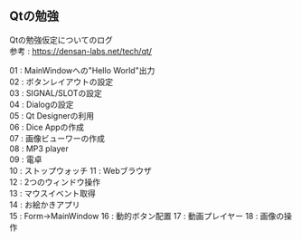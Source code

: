 ## Qtの勉強
Qtの勉強仮定についてのログ  
参考 : https://densan-labs.net/tech/qt/

01 : MainWindowへの"Hello World"出力  
02 : ボタンレイアウトの設定  
03 : SIGNAL/SLOTの設定  
04 : Dialogの設定   
05 : Qt Designerの利用  
06 : Dice Appの作成  
07 : 画像ビューワーの作成  
08 : MP3 player  
09 : 電卓  
10 : ストップウォッチ
11 : Webブラウザ  
12 : 2つのウィンドウ操作  
13 : マウスイベント取得  
14 : お絵かきアプリ  
15 : Form->MainWindow 
16 : 動的ボタン配置
17 : 動画プレイヤー
18 : 画像の操作
